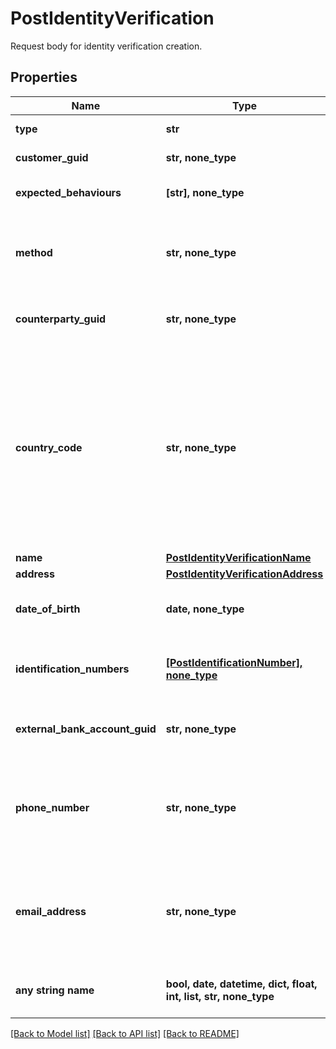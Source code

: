 # PostIdentityVerification

Request body for identity verification creation.

## Properties
Name | Type | Description | Notes
------------ | ------------- | ------------- | -------------
**type** | **str** | The type of identity verification. | 
**customer_guid** | **str, none_type** | The customer&#39;s identifier. | [optional] 
**expected_behaviours** | **[str], none_type** | The optional expected behaviour to simulate. | [optional] 
**method** | **str, none_type** | The identity verification method. Required when type is counterparty, type is kyc, or type is bank_account. | [optional] 
**counterparty_guid** | **str, none_type** | The counterparty&#39;s identifier. Required when type is counterparty. | [optional] 
**country_code** | **str, none_type** | The ISO 3166 country 2-Alpha country the customer is being verified in. If not present, will default to the Bank&#39;s configured country code. Optional when type is kyc and method is id_and_selfie, type is kyc and method is tax_id_and_selfie, or type is kyc and method is business_registration. | [optional] 
**name** | [**PostIdentityVerificationName**](PostIdentityVerificationName.md) |  | [optional] 
**address** | [**PostIdentityVerificationAddress**](PostIdentityVerificationAddress.md) |  | [optional] 
**date_of_birth** | **date, none_type** | The customer&#39;s date of birth. Required when type is kyc and method is attested. | [optional] 
**identification_numbers** | [**[PostIdentificationNumber], none_type**](PostIdentificationNumber.md) | The customer&#39;s identification numbers. Required when type is kyc and method is attested. | [optional] 
**external_bank_account_guid** | **str, none_type** | The external bank account&#39;s identifier. Required when type is bank_account. | [optional] 
**phone_number** | **str, none_type** | The customer&#39;s phone number. Optional when type is bank_account and method is attested or type is bank_account and method is attested_ownership. | [optional] 
**email_address** | **str, none_type** | The customer&#39;s email address. Optional when type is bank_account and method is attested or type is bank_account and method is attested_ownership. | [optional] 
**any string name** | **bool, date, datetime, dict, float, int, list, str, none_type** | any string name can be used but the value must be the correct type | [optional]

[[Back to Model list]](../README.md#documentation-for-models) [[Back to API list]](../README.md#documentation-for-api-endpoints) [[Back to README]](../README.md)


